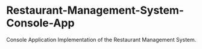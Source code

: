# Restaurant-Management-System-Console-App
Console Application Implementation of the Restaurant  Management System.
